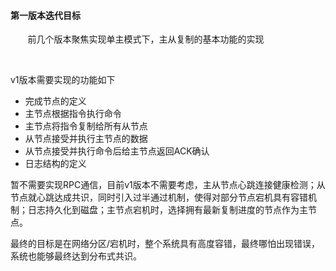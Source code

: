 #### 第一版本迭代目标

&nbsp;&nbsp;&nbsp;&nbsp;&nbsp;&nbsp;&nbsp;前几个版本聚焦实现单主模式下，主从复制的基本功能的实现

&nbsp;

v1版本需要实现的功能如下

* 完成节点的定义
* 主节点根据指令执行命令
* 主节点将指令复制给所有从节点
* 从节点接受并执行主节点的数据
* 从节点接受并执行命令后给主节点返回ACK确认
* 日志结构的定义

暂不需要实现RPC通信，目前v1版本不需要考虑，主从节点心跳连接健康检测；从节点就心跳达成共识，同时引入过半通过机制，使得对部分节点宕机具有容错机制；日志持久化到磁盘；主节点宕机时，选择拥有最新复制进度的节点作为主节点。

最终的目标是在网络分区/宕机时，整个系统具有高度容错，最终哪怕出现错误，系统也能够最终达到分布式共识。
